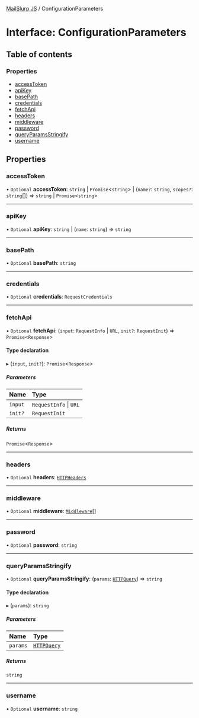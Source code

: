 [MailSlurp JS](../README.md) / ConfigurationParameters

# Interface: ConfigurationParameters

## Table of contents

### Properties

- [accessToken](ConfigurationParameters.md#accesstoken)
- [apiKey](ConfigurationParameters.md#apikey)
- [basePath](ConfigurationParameters.md#basepath)
- [credentials](ConfigurationParameters.md#credentials)
- [fetchApi](ConfigurationParameters.md#fetchapi)
- [headers](ConfigurationParameters.md#headers)
- [middleware](ConfigurationParameters.md#middleware)
- [password](ConfigurationParameters.md#password)
- [queryParamsStringify](ConfigurationParameters.md#queryparamsstringify)
- [username](ConfigurationParameters.md#username)

## Properties

### accessToken

• `Optional` **accessToken**: `string` \| `Promise`<`string`\> \| (`name?`: `string`, `scopes?`: `string`[]) => `string` \| `Promise`<`string`\>

___

### apiKey

• `Optional` **apiKey**: `string` \| (`name`: `string`) => `string`

___

### basePath

• `Optional` **basePath**: `string`

___

### credentials

• `Optional` **credentials**: `RequestCredentials`

___

### fetchApi

• `Optional` **fetchApi**: (`input`: `RequestInfo` \| `URL`, `init?`: `RequestInit`) => `Promise`<`Response`\>

#### Type declaration

▸ (`input`, `init?`): `Promise`<`Response`\>

##### Parameters

| Name | Type |
| :------ | :------ |
| `input` | `RequestInfo` \| `URL` |
| `init?` | `RequestInit` |

##### Returns

`Promise`<`Response`\>

___

### headers

• `Optional` **headers**: [`HTTPHeaders`](../README.md#httpheaders)

___

### middleware

• `Optional` **middleware**: [`Middleware`](Middleware.md)[]

___

### password

• `Optional` **password**: `string`

___

### queryParamsStringify

• `Optional` **queryParamsStringify**: (`params`: [`HTTPQuery`](../README.md#httpquery)) => `string`

#### Type declaration

▸ (`params`): `string`

##### Parameters

| Name | Type |
| :------ | :------ |
| `params` | [`HTTPQuery`](../README.md#httpquery) |

##### Returns

`string`

___

### username

• `Optional` **username**: `string`
